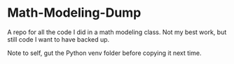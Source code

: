 # Math-Modeling-Dump
A repo for all the code I did in a math modeling class. Not my best work, but still code I want to have backed up.

Note to self, gut the Python venv folder before copying it next time.
